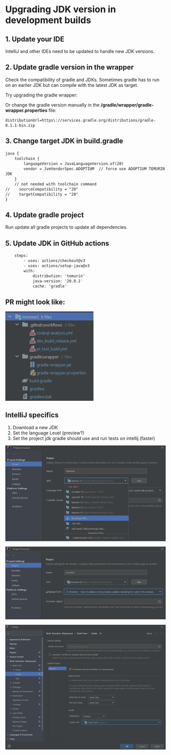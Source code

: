 # Upgrading JDK version in development builds

## 1. Update your IDE

IntelliJ and other IDEs need to be updated to handle new JDK versions.

## 2. Update gradle version in the wrapper

Check the compatibility of gradle and JDKs. Sometimes gradle has to run on an earlier JDK but can compile with the latest JDK as target.
[](https://docs.gradle.org/current/userguide/compatibility.html)

Try upgrading the gradle wrapper:
[](https://docs.gradle.org/current/userguide/gradle_wrapper.html#sec:upgrading_wrapper)

Or change the gradle version manually in the **/gradle/wrapper/gradle-wrapper.properties** file:

```
distributionUrl=https\://services.gradle.org/distributions/gradle-8.1.1-bin.zip
```

## 3. Change target JDK in **build.gradle**

```
java {
    toolchain {
        languageVersion = JavaLanguageVersion.of(20)
        vendor = JvmVendorSpec.ADOPTIUM  // force use ADOPTIUM TEMURIN JDK
    }
    // not needed with toolchain command
//    sourceCompatibility = "20"
//    targetCompatibility = "20"
}
```

## 4. Update gradle project

Run update all gradle projects to update all dependencies.

## 5. Update JDK in GitHub actions

```
    steps:
        - uses: actions/checkout@v3
        - uses: actions/setup-java@v3
        with:
            distribution: 'temurin'
            java-version: '20.0.1'
            cache: 'gradle'
```

## PR might look like:

![Install JDK](../../img/contribute/jdk_update_pull.png)

## IntelliJ specifics

1. Download a new JDK
2. Set the language Level (preview?)
3. Set the project jdk gradle should use and run tests on intellij (faster)

![Install JDK](../../img/contribute/intellij_jdk_install.png)

![Select JDK](../../img/contribute/intellij_jdk_select.png)

![Project JDK Gradle](../../img/contribute/intellij_project_gradle.png)
